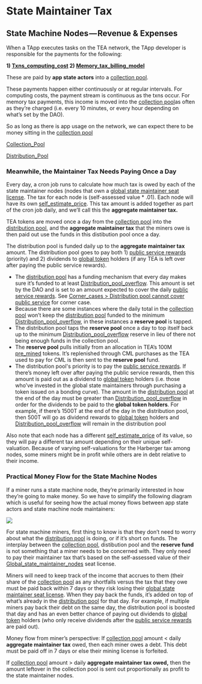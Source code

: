 # State Maintainer Tax

## State Machine Nodes — Revenue & Expenses

When a TApp executes tasks on the TEA network, the TApp developer is responsible for the payments for the following:

**1) [Txns_computing_cost](Txns_computing_cost.md) 2) [Memory_tax_billing_model](Memory_tax_billing_model.md)**

These are paid by **app state actors** into a [collection pool](/epoch10_billing_tax/Collection_Pool.md).

These payments happen either continuously or at regular intervals. For computing costs, the payment stream is continuous as the txns occur. For memory tax payments, this income is moved into the [collection pool](/epoch10_billing_tax/Collection_Pool.md)as often as they’re charged (i.e. every 10 minutes, or every hour depending on what’s set by the DAO).

So as long as there is app usage on the network, we can expect there to be money sitting in the   [collection pool](/epoch10_billing_tax/Collection_Pool.md)

[Collection_Pool](../epoch10_billing_tax/Collection_Pool.md)

[Distribution_Pool](../epoch10_billing_tax/Distribution_Pool.md)

### Meanwhile, the Maintainer Tax Needs Paying Once a Day

Every day, a cron job runs to calculate how much tax is owed by each of the state maintainer nodes (nodes that own a [global state maintainer seat license](epoch10_billing_tax/Maintainer_Seat.md). The tax for each node is (self-assessed value * .01). Each node will have its own [self_estimate_price](self_estimate_price.md). This tax amount is added together as part of the cron job daily, and we’ll call this the **aggregate maintainer tax.**

TEA tokens are moved once a day from the [collection pool](/epoch10_billing_tax/Collection_Pool.md) into the [distribution pool](/epoch10_billing_tax/Distribution_Pool.md), and the **aggregate maintainer tax** that the miners owe is then paid out use the funds in this distibution pool  once a day.

The distribution pool is funded daily up to the **aggregate maintainer tax** amount. The distribution pool goes to pay both 1) [public service rewards](_tapp-tutor/public_service.md) (priority) and 2) dividends to [global token](/epoch10_billing_tax/Global_token.md) holders (if any TEA is left over after paying the public service rewards).

* The [distribution pool](/epoch10_billing_tax/Distribution_Pool.md) has a funding mechanism that every day makes sure it’s funded to at least [Distribution_pool_overflow](../epoch10_billing_tax/Distribution_pool_overflow.md). This amount is set by the DAO and is set to an amount expected to cover the daily [public service rewards](_tapp-tutor/public_service.md). See [Corner_cases > Distribution pool cannot cover public service](../epoch10_billing_tax/Corner_cases.md#distribution-pool-cannot-cover-public-service) for corner case.
* Because there are some instances where the daily total in the [collection pool](/epoch10_billing_tax/Collection_Pool.md) won’t keep the [distribution pool](/epoch10_billing_tax/Distribution_Pool.md) funded to the minimum [Distribution_pool_overflow](../epoch10_billing_tax/Distribution_pool_overflow.md), in these instances a **reserve pool** is tapped. 
* The distribution pool taps the **reserve pool** once a day to top itself back up to the minimum [Distribution_pool_overflow](../epoch10_billing_tax/Distribution_pool_overflow.md) reserve in lieu of there not being enough funds in the collection pool.
* The **reserve pool** pulls initially from an allocation in TEA’s 100M [pre_mined](pre_mined.md) tokens. It’s replenished through CML purchases as the TEA used to pay for CML is then sent to the **reserve pool** fund.
* The distribution pool's priority is to pay the [public service rewards](_tapp-tutor/public_service.md). If there’s money left over after paying the public service rewards, then this amount is paid out as a dividend to [global token](/epoch10_billing_tax/Global_token.md) holders  (i.e. those who’ve invested in the global state maintainers through purchasing a token issued on a bonding curve). The amount in the [distribution pool](/epoch10_billing_tax/Distribution_Pool.md) at the end of the day must be greater than [Distribution_pool_overflow](../epoch10_billing_tax/Distribution_pool_overflow.md) in order for the dividends to be paid to the **global token holders**. For example, if there’s 1500T at the end of the day in the distribution pool, then 500T will go as dividend rewards to [global token](/epoch10_billing_tax/Global_token.md) holders and [Distribution_pool_overflow](../epoch10_billing_tax/Distribution_pool_overflow.md) will remain in the distribution pool

Also note that each node has a different [self_estimate_price](self_estimate_price.md) of its value, so they will pay a different tax amount depending on their unique self-valuation. Because of varying self-valuations for the Harberger tax among nodes, some miners might be in profit while others are in debt relative to their income.

### Practical Money Flow for the State Machine Nodes

If a miner runs a state machine node, they’re primarily interested in how they’re going to make money. So we have to simplify the following diagram which is useful for seeing how the actual money flows between app state actors and state machine node maintainers:

![](https://cdn-images-1.medium.com/max/1200/1*PvkBOMObbJlbf0PCkoDEYg.png)

For state machine miners, first thing to know is that they don’t need to worry about what the [distribution pool](/epoch10_billing_tax/Distribution_Pool.md) is doing, or if it’s short on funds. The interplay between the [collection pool](/epoch10_billing_tax/Collection_Pool.md), distibution pool and the **reserve fund** is not something that a miner needs to be concerned with. They only need to pay their maintainer tax that’s based on the self-assessed value of their [Global_state_maintainer_nodes](Global_state_maintainer_nodes.md) seat license.

Miners will need to keep track of the income that accrues to them (their share of the [collection pool](/epoch10_billing_tax/Collection_Pool.md) as any shortfalls versus the tax that they owe must be paid back within 7 days or they risk losing their [global state maintainer seat license](epoch10_billing_tax/Maintainer_Seat.md). When they pay back the funds, it’s added on top of what’s already in the [distribution pool](/epoch10_billing_tax/Distribution_Pool.md) for that day. For example, if multiple miners pay back their debt on the same day, the distribution pool is boosted that day and has an even better chance of paying out dividends to [global token](/epoch10_billing_tax/Global_token.md) holders (who only receive dividends after the [public service rewards](_tapp-tutor/public_service.md) are paid out).

Money flow from miner’s perspective: If [collection pool](/epoch10_billing_tax/Collection_Pool.md) amount \< daily **aggregate maintainer tax** owed, then each miner owes a debt. This debt must be paid off in 7 days or else their mining license is forfeited.

If [collection pool](/epoch10_billing_tax/Collection_Pool.md) amount > daily **aggregate maintainer tax owed,** then the amount leftover in the collection pool is sent out proportionally as profit to the state maintainer nodes.
